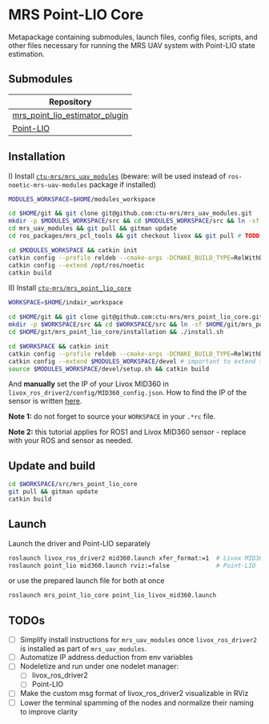 # MRS Point-LIO Core

Metapackage containing submodules, launch files, config files, scripts, and other files necessary for running the MRS UAV system with Point-LIO state estimation.

## Submodules

| Repository                                                                                  |
|---------------------------------------------------------------------------------------------|
| [mrs_point_lio_estimator_plugin](https://github.com/ctu-mrs/mrs_point_lio_estimator_plugin) |
| [Point-LIO](https://github.com/ctu-mrs/Point-LIO)                                           |

## Installation

I) Install [`ctu-mrs/mrs_uav_modules`](https://github.com/ctu-mrs/mrs_uav_modules) (beware: will be used instead of `ros-noetic-mrs-uav-modules` package if installed)
```bash
MODULES_WORKSPACE=$HOME/modules_workspace

cd $HOME/git && git clone git@github.com:ctu-mrs/mrs_uav_modules.git
mkdir -p $MODULES_WORKSPACE/src && cd $MODULES_WORKSPACE/src && ln -sf $HOME/git/mrs_uav_modules .
cd mrs_uav_modules && git pull && gitman update
cd ros_packages/mrs_pcl_tools && git checkout livox && git pull # TODO: remove this step once livox_ros_driver2 is deployed as a deb pkg

cd $MODULES_WORKSPACE && catkin init
catkin config --profile reldeb --cmake-args -DCMAKE_BUILD_TYPE=RelWithDebInfo -DCMAKE_EXPORT_COMPILE_COMMANDS=ON
catkin config --extend /opt/ros/noetic
catkin build
```

II) Install [`ctu-mrs/mrs_point_lio_core`](git@github.com:ctu-mrs/mrs_point_lio_core.git)
```bash
WORKSPACE=$HOME/indair_workspace

cd $HOME/git && git clone git@github.com:ctu-mrs/mrs_point_lio_core.git
mkdir -p $WORKSPACE/src && cd $WORKSPACE/src && ln -sf $HOME/git/mrs_point_lio_core .
cd $HOME/git/mrs_point_lio_core/installation && ./install.sh

cd $WORKSPACE && catkin init
catkin config --profile reldeb --cmake-args -DCMAKE_BUILD_TYPE=RelWithDebInfo -DCMAKE_EXPORT_COMPILE_COMMANDS=ON
catkin config --extend $MODULES_WORKSPACE/devel # important to extend the modules workspace!
source $MODULES_WORKSPACE/devel/setup.sh && catkin build
```

And **manually** set the IP of your Livox MID360 in `livox_ros_driver2/config/MID360_config.json`. How to find the IP of the sensor is written [here](https://github.com/ctu-mrs/livox_ros_driver2/tree/master?tab=readme-ov-file#set-up-your-livox-sensor).

**Note 1:** do not forget to source your `WORKSPACE` in your `.*rc` file.

**Note 2:** this tutorial applies for ROS1 and Livox MID360 sensor - replace with your ROS and sensor as needed.

## Update and build
```bash
cd $WORKSPACE/src/mrs_point_lio_core
git pull && gitman update
catkin build
```

## Launch
Launch the driver and Point-LIO separately

```bash
roslaunch livox_ros_driver2 mid360.launch xfer_format:=1  # Livox MID360 driver
roslaunch point_lio mid360.launch rviz:=false             # Point-LIO
```

or use the prepared launch file for both at once
```bash
roslaunch mrs_point_lio_core point_lio_livox_mid360.launch
```

## TODOs

  * [ ] Simplify install instructions for `mrs_uav_modules` once `livox_ros_driver2` is installed as part of `mrs_uav_modules`.
  * [ ] Automatize IP address deduction from env variables
  * [ ] Nodeletize and run under one nodelet manager:
    * [ ] livox_ros_driver2
    * [ ] Point-LIO
  * [ ] Make the custom msg format of livox_ros_driver2 visualizable in RViz
  * [ ] Lower the terminal spamming of the nodes and normalize their naming to improve clarity
